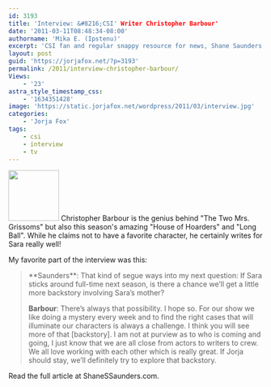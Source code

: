 ```yaml
---
id: 3193
title: 'Interview: &#8216;CSI' Writer Christopher Barbour'
date: '2011-03-11T08:48:34-08:00'
authorname: 'Mika E. (Ipstenu)'
excerpt: 'CSI fan and regular snappy resource for news, Shane Saunders, scored an interview with the man who wrote "The Two Mrs. Grissoms."'
layout: post
guid: 'https://jorjafox.net/?p=3193'
permalink: /2011/interview-christopher-barbour/
Views:
    - '23'
astra_style_timestamp_css:
    - '1634351428'
image: 'https://static.jorjafox.net/wordpress/2011/03/interview.jpg'
categories:
    - 'Jorja Fox'
tags:
    - csi
    - interview
    - tv
---
```


<img src="//static.jorjafox.net/wordpress/2011/03/interview-100x100.jpg" alt="" title="interview" width="100" height="100" class="alignleft size-thumbnail wp-image-3194" /> Christopher Barbour is the genius behind "The Two Mrs. Grissoms" but also this season's amazing "House of Hoarders" and "Long Ball".  While he claims not to have a favorite character, he certainly writes for Sara really well!

My favorite part of the interview was this:
<blockquote>**Saunders**: That kind of segue ways into my next question: If Sara sticks around full-time next season, is there a chance we’ll get a little more backstory involving Sara’s mother?

**Barbour**: There’s always that possibility. I hope so. For our show we like doing a mystery every week and to find the right cases that will  illuminate our characters is always a challenge. I think you will see more of that [backstory]. I am not at purview as to who is coming and going, I just know that we are all close from actors to writers to crew. We all love working with each other which is really great. If Jorja should stay, we’ll definitely try to explore that backstory.</blockquote>

Read the full article at ShaneSSaunders.com.
